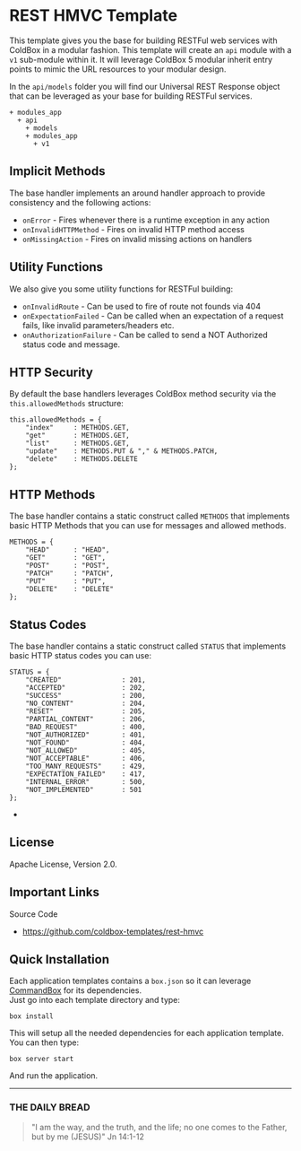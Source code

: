 # REST HMVC Template

This template gives you the base for building RESTFul web services with ColdBox in a modular fashion. This template will create an `api` module with a `v1` sub-module within it. It will leverage ColdBox 5 modular inherit entry points to mimic the URL resources to your modular design.

In the `api/models` folder you will find our Universal REST Response object that can be leveraged as your base for building RESTFul services.

```
+ modules_app
  + api
    + models
    + modules_app
      + v1
```

## Implicit Methods

The base handler implements an around handler approach to provide consistency and the following actions:

-   `onError` - Fires whenever there is a runtime exception in any action
-   `onInvalidHTTPMethod` - Fires on invalid HTTP method access
-   `onMissingAction` - Fires on invalid missing actions on handlers

## Utility Functions

We also give you some utility functions for RESTFul building:

-   `onInvalidRoute` - Can be used to fire of route not founds via 404
-   `onExpectationFailed` - Can be called when an expectation of a request fails, like invalid parameters/headers etc.
-   `onAuthorizationFailure` - Can be called to send a NOT Authorized status code and message.

## HTTP Security

By default the base handlers leverages ColdBox method security via the `this.allowedMethods` structure:

```
this.allowedMethods = {
    "index"     : METHODS.GET,
    "get"       : METHODS.GET,
    "list"      : METHODS.GET,
    "update"    : METHODS.PUT & "," & METHODS.PATCH,
    "delete"    : METHODS.DELETE
};
```

## HTTP Methods

The base handler contains a static construct called `METHODS` that implements basic HTTP Methods that you can use for messages and allowed methods.

```
METHODS = {
    "HEAD"      : "HEAD",
    "GET"       : "GET",
    "POST"      : "POST",
    "PATCH"     : "PATCH",
    "PUT"       : "PUT",
    "DELETE"    : "DELETE"
};
```

## Status Codes

The base handler contains a static construct called `STATUS` that implements basic HTTP status codes you can use:

```
STATUS = {
    "CREATED"               : 201,
    "ACCEPTED"              : 202,
    "SUCCESS"               : 200,
    "NO_CONTENT"            : 204,
    "RESET"                 : 205,
    "PARTIAL_CONTENT"       : 206,
    "BAD_REQUEST"           : 400,
    "NOT_AUTHORIZED"        : 401,
    "NOT_FOUND"             : 404,
    "NOT_ALLOWED"           : 405,
    "NOT_ACCEPTABLE"        : 406,
    "TOO_MANY_REQUESTS"     : 429,
    "EXPECTATION_FAILED"    : 417,
    "INTERNAL_ERROR"        : 500,
    "NOT_IMPLEMENTED"       : 501
};
```

-

## License

Apache License, Version 2.0.

## Important Links

Source Code

-   https://github.com/coldbox-templates/rest-hmvc

## Quick Installation

Each application templates contains a `box.json` so it can leverage [CommandBox](http://www.ortussolutions.com/products/commandbox) for its dependencies.  
Just go into each template directory and type:

```
box install
```

This will setup all the needed dependencies for each application template. You can then type:

```
box server start
```

And run the application.

---

### THE DAILY BREAD

> "I am the way, and the truth, and the life; no one comes to the Father, but by me (JESUS)" Jn 14:1-12
